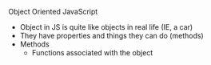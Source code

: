 Object Oriented JavaScript

- Object in JS is quite like objects in real life (IE, a car)
- They have properties and things they can do (methods)
- Methods
    - Functions associated with the object

